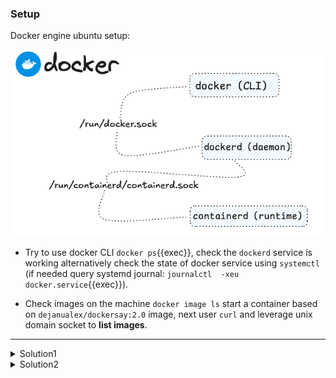 ### Setup

Docker engine ubuntu setup:

![Scan results](./assets/docker_ubuntu.png)



* Try to use docker CLI `docker ps`{{exec}}, check the `dockerd` service is working alternatively check the state of docker service using `systemctl` (if needed query systemd journal: `journalctl  -xeu docker.service`{{exec}}). 

* Check images on the machine `docker image ls` start a container based on `dejanualex/dockersay:2.0` image, next user `curl` and leverage unix domain socket to **list images**.

<hr>

<details>
<summary>Solution1</summary>
Check the status of <code>docker.socket</code> and use systemctl to start the unit <code>systemctl start docker.socket </code> 
</details>

<details>
<summary>Solution2</summary>
 <code>curl</code> can talk to a Unix Socket via the <code>--unix-socket</code> flag <code>curl --unix-socket /var/run/docker.sock http://localhost/images/json</code> 
</details>
